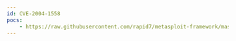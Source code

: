```yaml
---
id: CVE-2004-1558
pocs:
    - https://raw.githubusercontent.com/rapid7/metasploit-framework/master/modules/exploits/windows/smtp/ypops_overflow1.rb
---
```

